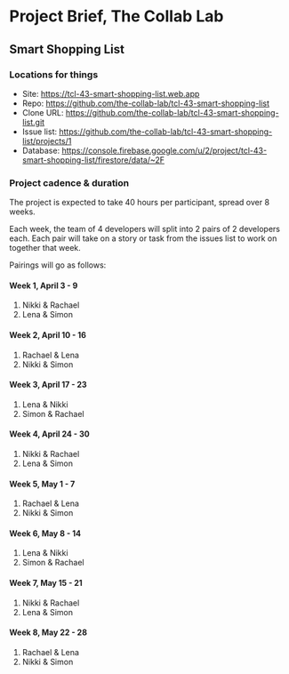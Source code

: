 # Project Brief, The Collab Lab

## Smart Shopping List

### Locations for things

- Site: https://tcl-43-smart-shopping-list.web.app
- Repo: https://github.com/the-collab-lab/tcl-43-smart-shopping-list
- Clone URL: https://github.com/the-collab-lab/tcl-43-smart-shopping-list.git
- Issue list: https://github.com/the-collab-lab/tcl-43-smart-shopping-list/projects/1
- Database: https://console.firebase.google.com/u/2/project/tcl-43-smart-shopping-list/firestore/data/~2F

### Project cadence & duration

The project is expected to take 40 hours per participant, spread over 8 weeks.

Each week, the team of 4 developers will split into 2 pairs of 2 developers each. Each pair will take on a story or task from the issues list to work on together that week.

Pairings will go as follows:

#### Week 1, April 3 - 9

1. Nikki & Rachael
2. Lena & Simon

#### Week 2, April 10 - 16

1. Rachael & Lena
2. Nikki & Simon

#### Week 3, April 17 - 23

1. Lena & Nikki
2. Simon & Rachael

#### Week 4, April 24 - 30

1. Nikki & Rachael
2. Lena & Simon

#### Week 5, May 1 - 7

1. Rachael & Lena
2. Nikki & Simon

#### Week 6, May 8 - 14

1. Lena & Nikki
2. Simon & Rachael

#### Week 7, May 15 - 21

1. Nikki & Rachael
2. Lena & Simon

#### Week 8, May 22 - 28

1. Rachael & Lena
2. Nikki & Simon
